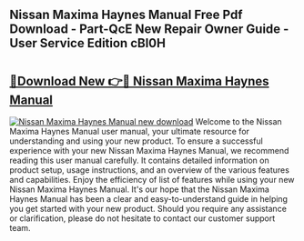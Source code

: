 ## Nissan Maxima Haynes Manual Free Pdf Download - Part-QcE New Repair Owner Guide - User Service Edition cBl0H

# <h2><a href="http://bc52318.oget.top/?id=Nissan+Maxima+Haynes+Manual">🔗Download New 👉🔴 Nissan Maxima Haynes Manual</a></h2>

[![Nissan Maxima Haynes Manual new download](https://i.imgur.com/5g1atiW.png)](http://bc52318.oget.top/?id=Nissan+Maxima+Haynes+Manual)
Welcome to the Nissan Maxima Haynes Manual user manual, your ultimate resource for understanding and using your new product. To ensure a successful experience with your new Nissan Maxima Haynes Manual, we recommend reading this user manual carefully. It contains detailed information on product setup, usage instructions, and an overview of the various features and capabilities. Enjoy the efficiency of list of features while using your new Nissan Maxima Haynes Manual. It's our hope that the Nissan Maxima Haynes Manual has been a clear and easy-to-understand guide in helping you get started with your new product. Should you require any assistance or clarification, please do not hesitate to contact our customer support team.
